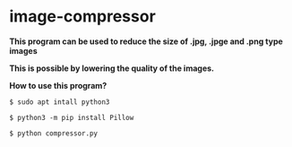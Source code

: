 # image-compressor

**This program can be used to reduce the size of .jpg, .jpge and .png type images**

**This is possible by lowering the quality of the images.**

**How to use this program?**

<code>$ sudo apt intall python3</code>

<code>$ python3 -m pip install Pillow</code>

<code>$ python compressor.py </code>

